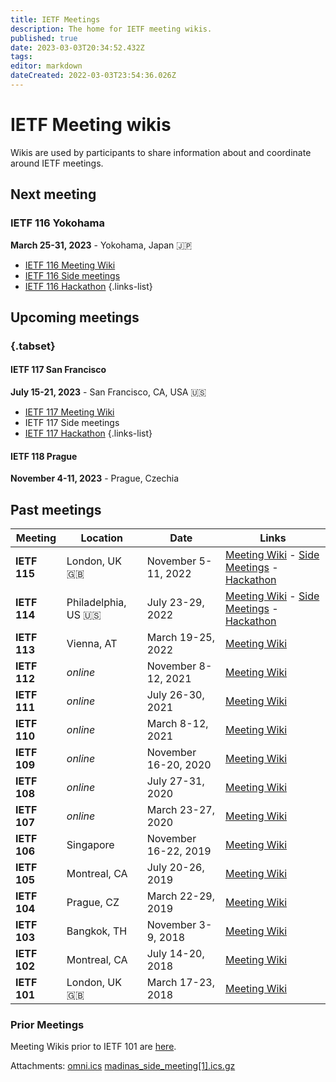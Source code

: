 ```yaml
---
title: IETF Meetings
description: The home for IETF meeting wikis.
published: true
date: 2023-03-03T20:34:52.432Z
tags: 
editor: markdown
dateCreated: 2022-03-03T23:54:36.026Z
---
```


# IETF Meeting wikis

Wikis are used by participants to share information about and coordinate around IETF meetings.

## Next meeting
### IETF 116 Yokohama
**March 25-31, 2023** - Yokohama, Japan :jp:

- [IETF 116 Meeting Wiki](/meeting/116)
- [IETF 116 Side meetings](/meeting/116/sidemeetings)
- [IETF 116 Hackathon](/meeting/116/hackathon)
{.links-list}

## Upcoming meetings

### {.tabset}

#### IETF 117 San Francisco
**July 15-21, 2023** - San Francisco, CA, USA :us:
- [IETF 117 Meeting Wiki](/meeting/117)
- IETF 117 Side meetings
- [IETF 117 Hackathon](/meeting/117/hackathon)
{.links-list}

#### IETF 118 Prague
**November 4-11, 2023** - Prague, Czechia

## Past meetings

| Meeting  | Location         | Date                | Links                                           |
|----------|------------------|---------------------|-------------------------------------------------|
| **IETF 115** | London, UK :uk: | November 5-11, 2022 | [Meeting Wiki](/meeting/115) - [Side Meetings](/meeting/115/sidemeetings) - [Hackathon](/meeting/115/hackathon) |
| **IETF 114** | Philadelphia, US :us: | July 23-29, 2022 | [Meeting Wiki](/meeting/114) - [Side Meetings](/meetings/114sidemeetings) - [Hackathon](/meeting/114Hackathon) |
| **IETF 113** | Vienna, AT | March 19-25, 2022 | [Meeting Wiki](/meeting/113) |
| **IETF 112** | *online* | November 8-12, 2021 | [Meeting Wiki](/meeting/112) |
| **IETF 111** | *online* | July 26-30, 2021 | [Meeting Wiki](/meeting/111) |
| **IETF 110** | *online* | March 8-12, 2021 | [Meeting Wiki](/meeting/110) |
| **IETF 109** | *online* | November 16-20, 2020 | [Meeting Wiki](/meeting/109) |
| **IETF 108** | *online* | July 27-31, 2020 | [Meeting Wiki](/meeting/108) |
| **IETF 107** | *online* | March 23-27, 2020 | [Meeting Wiki](/meeting/107) |
| **IETF 106** | Singapore | November 16-22, 2019 | [Meeting Wiki](/meeting/107) |
| **IETF 105** | Montreal, CA | July 20-26, 2019 | [Meeting Wiki](/meeting/107) |
| **IETF 104** | Prague, CZ | March 22-29, 2019 | [Meeting Wiki](/meeting/107) |
| **IETF 103** | Bangkok, TH | November 3-9, 2018 | [Meeting Wiki](/meeting/107) |
| **IETF 102** | Montreal, CA | July 14-20, 2018 | [Meeting Wiki](/meeting/107) |
| **IETF 101** | London, UK :uk: | March 17-23, 2018 | [Meeting Wiki](/meeting/107) |

### Prior Meetings

Meeting Wikis prior to IETF 101 are [here](https://www.ietf.org/registration/MeetingWiki/wiki/). 

Attachments:
[omni.ics](/omni.ics)
[madinas_side_meeting[1].ics.gz](/madinas_side_meeting[1].ics.gz)